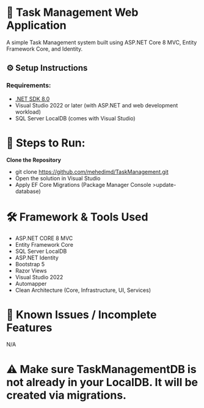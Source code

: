 # 📝 Task Management Web Application

A simple Task Management system built using ASP.NET Core 8 MVC, Entity Framework Core, and Identity.

## ⚙️ Setup Instructions

###  Requirements:
- [.NET SDK 8.0](https://dotnet.microsoft.com/download)
- Visual Studio 2022 or later (with ASP.NET and web development workload)
- SQL Server LocalDB (comes with Visual Studio)

# 🚀 Steps to Run:
  **Clone the Repository**
   * git clone https://github.com/mehedimd/TaskManagement.git
   * Open the solution in Visual Studio
   * Apply EF Core Migrations (Package Manager Console >update-database)

# 🛠️ Framework & Tools Used
* ASP.NET CORE 8 MVC
* Entity Framework Core
* SQL Server LocalDB
* ASP.NET Identity
* Bootstrap 5
* Razor Views
* Visual Studio 2022
* Automapper
* Clean Architecture (Core, Infrastructure, UI, Services)
  
# 🐞 Known Issues / Incomplete Features
N/A  

# ⚠️ Make sure TaskManagementDB is not already in your LocalDB. It will be created via migrations.
